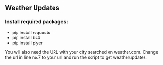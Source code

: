 ## Weather Updates

### Install required packages:
- pip install requests
- pip install bs4
- pip install plyer

You will also need the URL with your city searched on weather.com. Change the url in line no.7 to your url and run the script to get weatherupdates.
